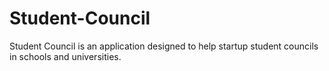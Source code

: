 # Student-Council
Student Council is an application designed to help startup student councils in schools and universities.
